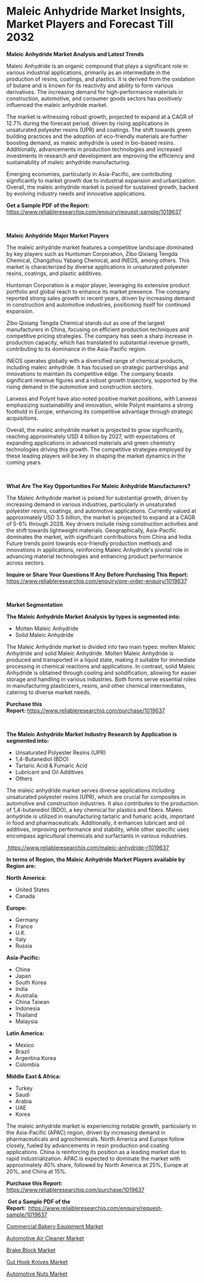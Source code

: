<p><h1>Maleic Anhydride Market Insights, Market Players and Forecast Till 2032</h1></p><p><strong>Maleic Anhydride Market Analysis and Latest Trends</strong></p>
<p><p>Maleic Anhydride is an organic compound that plays a significant role in various industrial applications, primarily as an intermediate in the production of resins, coatings, and plastics. It is derived from the oxidation of butane and is known for its reactivity and ability to form various derivatives. The increasing demand for high-performance materials in construction, automotive, and consumer goods sectors has positively influenced the maleic anhydride market.</p><p>The market is witnessing robust growth, projected to expand at a CAGR of 12.7% during the forecast period, driven by rising applications in unsaturated polyester resins (UPR) and coatings. The shift towards green building practices and the adoption of eco-friendly materials are further boosting demand, as maleic anhydride is used in bio-based resins. Additionally, advancements in production technologies and increased investments in research and development are improving the efficiency and sustainability of maleic anhydride manufacturing. </p><p>Emerging economies, particularly in Asia-Pacific, are contributing significantly to market growth due to industrial expansion and urbanization. Overall, the maleic anhydride market is poised for sustained growth, backed by evolving industry needs and innovative applications.</p></p>
<p><strong>Get a Sample PDF of the Report:&nbsp;</strong> <a href="https://www.reliableresearchiq.com/enquiry/request-sample/1019637?utm_campaign=114&utm_medium=2&utm_source=Github&utm_content=ia&utm_term=30012025&utm_id=maleic-anhydride">https://www.reliableresearchiq.com/enquiry/request-sample/1019637</a></p>
<p>&nbsp;</p>
<p><strong>Maleic Anhydride Major Market Players</strong></p>
<p><p>The maleic anhydride market features a competitive landscape dominated by key players such as Huntsman Corporation, Zibo Qixiang Tengda Chemical, Changzhou Yabang Chemical, and INEOS, among others. This market is characterized by diverse applications in unsaturated polyester resins, coatings, and plastic additives.</p><p>Huntsman Corporation is a major player, leveraging its extensive product portfolio and global reach to enhance its market presence. The company reported strong sales growth in recent years, driven by increasing demand in construction and automotive industries, positioning itself for continued expansion.</p><p>Zibo Qixiang Tengda Chemical stands out as one of the largest manufacturers in China, focusing on efficient production techniques and competitive pricing strategies. The company has seen a sharp increase in production capacity, which has translated to substantial revenue growth, contributing to its dominance in the Asia-Pacific region.</p><p>INEOS operates globally with a diversified range of chemical products, including maleic anhydride. It has focused on strategic partnerships and innovations to maintain its competitive edge. The company boasts significant revenue figures and a robust growth trajectory, supported by the rising demand in the automotive and construction sectors.</p><p>Lanxess and Polynt have also noted positive market positions, with Lanxess emphasizing sustainability and innovation, while Polynt maintains a strong foothold in Europe, enhancing its competitive advantage through strategic acquisitions.</p><p>Overall, the maleic anhydride market is projected to grow significantly, reaching approximately USD 4 billion by 2027, with expectations of expanding applications in advanced materials and green chemistry technologies driving this growth. The competitive strategies employed by these leading players will be key in shaping the market dynamics in the coming years.</p></p>
<p>&nbsp;</p>
<p><strong>What Are The Key Opportunities For Maleic Anhydride Manufacturers?</strong></p>
<p><p>The Maleic Anhydride market is poised for substantial growth, driven by increasing demand in various industries, particularly in unsaturated polyester resins, coatings, and automotive applications. Currently valued at approximately USD 3.5 billion, the market is projected to expand at a CAGR of 5-6% through 2028. Key drivers include rising construction activities and the shift towards lightweight materials. Geographically, Asia-Pacific dominates the market, with significant contributions from China and India. Future trends point towards eco-friendly production methods and innovations in applications, reinforcing Maleic Anhydride's pivotal role in advancing material technologies and enhancing product performance across sectors.</p></p>
<p><strong>Inquire or Share Your Questions If Any Before Purchasing This Report:</strong> <a href="https://www.reliableresearchiq.com/enquiry/pre-order-enquiry/1019637?utm_campaign=114&utm_medium=2&utm_source=Github&utm_content=ia&utm_term=30012025&utm_id=maleic-anhydride">https://www.reliableresearchiq.com/enquiry/pre-order-enquiry/1019637</a></p>
<p>&nbsp;</p>
<p><strong>Market Segmentation</strong></p>
<p><strong>The Maleic Anhydride Market Analysis by types is segmented into:</strong></p>
<p><ul><li>Molten Maleic Anhydride</li><li>Solid Maleic Anhydride</li></ul></p>
<p><p>The Maleic Anhydride market is divided into two main types: molten Maleic Anhydride and solid Maleic Anhydride. Molten Maleic Anhydride is produced and transported in a liquid state, making it suitable for immediate processing in chemical reactions and applications. In contrast, solid Maleic Anhydride is obtained through cooling and solidification, allowing for easier storage and handling in various industries. Both forms serve essential roles in manufacturing plasticizers, resins, and other chemical intermediates, catering to diverse market needs.</p></p>
<p><strong>Purchase this Report:&nbsp;</strong><a href="https://www.reliableresearchiq.com/purchase/1019637?utm_campaign=114&utm_medium=2&utm_source=Github&utm_content=ia&utm_term=30012025&utm_id=maleic-anhydride">https://www.reliableresearchiq.com/purchase/1019637</a></p>
<p>&nbsp;</p>
<p><strong>The Maleic Anhydride Market Industry Research by Application is segmented into:</strong></p>
<p><ul><li>Unsaturated Polyester Resins (UPR)</li><li>1,4-Butanediol (BDO)</li><li>Tartaric Acid & Fumaric Acid</li><li>Lubricant and Oil Additives</li><li>Others</li></ul></p>
<p><p>The maleic anhydride market serves diverse applications including unsaturated polyester resins (UPR), which are crucial for composites in automotive and construction industries. It also contributes to the production of 1,4-butanediol (BDO), a key chemical for plastics and fibers. Maleic anhydride is utilized in manufacturing tartaric and fumaric acids, important in food and pharmaceuticals. Additionally, it enhances lubricant and oil additives, improving performance and stability, while other specific uses encompass agricultural chemicals and surfactants in various industries.</p></p>
<p><a href="https://www.reliableresearchiq.com/maleic-anhydride-r1019637?utm_campaign=114&utm_medium=2&utm_source=Github&utm_content=ia&utm_term=30012025&utm_id=maleic-anhydride">&nbsp;https://www.reliableresearchiq.com/maleic-anhydride-r1019637</a></p>
<p><strong>In terms of Region, the Maleic Anhydride Market Players available by Region are:</strong></p>
<p>
    <p> <strong> North America: </strong>
        <ul>
            <li>United States</li>
            <li>Canada</li>
        </ul>
        </p> 
    <p> <strong> Europe: </strong>
        <ul>
            <li>Germany</li>
            <li>France</li>
            <li>U.K.</li>
            <li>Italy</li>
            <li>Russia</li>
        </ul>
        </p> 
    <p> <strong> Asia-Pacific: </strong>
        <ul>
            <li>China</li>
            <li>Japan</li>
            <li>South Korea</li>
            <li>India</li>
            <li>Australia</li>
            <li>China Taiwan</li>
            <li>Indonesia</li>
            <li>Thailand</li>
            <li>Malaysia</li>
        </ul>
        </p> 
    <p> <strong> Latin America: </strong>
        <ul>
            <li>Mexico</li>
            <li>Brazil</li>
            <li>Argentina Korea</li>
            <li>Colombia</li>
        </ul>
        </p> 
    <p> <strong> Middle East & Africa: </strong>
        <ul>
            <li>Turkey</li>
            <li>Saudi</li>
            <li>Arabia</li>
            <li>UAE</li>
            <li>Korea</li>
        </ul>
    </p>
    </p>
<p><p>The maleic anhydride market is experiencing notable growth, particularly in the Asia-Pacific (APAC) region, driven by increasing demand in pharmaceuticals and agrochemicals. North America and Europe follow closely, fueled by advancements in resin production and coating applications. China is reinforcing its position as a leading market due to rapid industrialization. APAC is expected to dominate the market with approximately 40% share, followed by North America at 25%, Europe at 20%, and China at 15%.</p></p>
<p><strong>Purchase this Report: </strong><a href="https://www.reliableresearchiq.com/purchase/1019637?utm_campaign=114&utm_medium=2&utm_source=Github&utm_content=ia&utm_term=30012025&utm_id=maleic-anhydride">https://www.reliableresearchiq.com/purchase/1019637</a></p>
<p>&nbsp;<strong>Get a Sample PDF of the Report:&nbsp;&nbsp;</strong><a href="https://www.reliableresearchiq.com/enquiry/request-sample/1019637?utm_campaign=114&utm_medium=2&utm_source=Github&utm_content=ia&utm_term=30012025&utm_id=maleic-anhydride">https://www.reliableresearchiq.com/enquiry/request-sample/1019637</a></p>
<p><strong></strong></p>
<p><p><a href="https://www.linkedin.com/pulse/evaluating-commercial-bakery-equipment-market-current-agoff?utm_campaign=114&utm_medium=2&utm_source=Github&utm_content=ia&utm_term=30012025&utm_id=maleic-anhydride">Commercial Bakery Equipment Market</a></p><p><a href="https://www.linkedin.com/pulse/opportunities-challenges-automotive-air-cleaner-market-strategic-cz6gf?utm_campaign=114&utm_medium=2&utm_source=Github&utm_content=ia&utm_term=30012025&utm_id=maleic-anhydride">Automotive Air Cleaner Market</a></p><p><a href="https://github.com/dailyspunj47/Market-Research-Report-List-1/blob/main/brake-block-market.md?utm_campaign=114&utm_medium=2&utm_source=Github&utm_content=ia&utm_term=30012025&utm_id=maleic-anhydride">Brake Block Market</a></p><p><a href="https://www.linkedin.com/pulse/revenue-growth-forecast-gut-hook-knives-market-81-cagr-from-2025-eycie?utm_campaign=114&utm_medium=2&utm_source=Github&utm_content=ia&utm_term=30012025&utm_id=maleic-anhydride">Gut Hook Knives Market</a></p><p><a href="https://github.com/ajayanhaizan/Market-Research-Report-List-1/blob/main/automotive-nuts-market.md?utm_campaign=114&utm_medium=2&utm_source=Github&utm_content=ia&utm_term=30012025&utm_id=maleic-anhydride">Automotive Nuts Market</a></p></p>